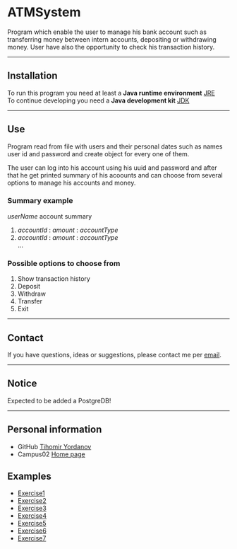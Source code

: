 # ATMSystem

Program which enable the user to manage his bank account such as transferring money between intern accounts, depositing
or withdrawing money. User have also the opportunity to check his transaction history.

---

## Installation

To run this program you need at least a **Java runtime environment** [JRE](https://www.java.com/en/download/manual.jsp)  
To continue developing you need a **Java development kit** [JDK](https://www.oracle.com/java/technologies/downloads/)

---

## Use

Program read from file with users and their personal dates such as names user id and password and create object for
every one of them.

The user can log into his account using his uuid and password and after that he get printed summary of his acoounts and
can choose from several options to manage his accounts and money.

### Summary example

_userName_ account summary

1. _accountId_ : _amount_ : _accountType_
2. _accountId_ : _amount_ : _accountType_  
   ...

### Possible options to choose from

1. Show transaction history
2. Deposit
3. Withdraw
4. Transfer
5. Exit

---

## Contact

If you have questions, ideas or suggestions, please contact me per [email](mailto:t.yordanovv@gmail.com).

---

## Notice

Expected to be added a PostgreDB!

---

## Personal information

- GitHub [Tihomir Yordanov](https://github.com/YordanovTihomir)
- Campus02 [Home page](https://www.campus02.at/)

## Examples

- [Exercise1](exercise1.md)
- [Exercise2](exercise2.md)
- [Exercise3](exercise3.md)
- [Exercise4]()
- [Exercise5]()
- [Exercise6]()
- [Exercise7]()
